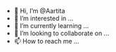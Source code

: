 - 👋 Hi, I’m @Aartita
- 👀 I’m interested in ...
- 🌱 I’m currently learning ...
- 💞️ I’m looking to collaborate on ...
- 📫 How to reach me ...

<!---
Aartita/Aartita is a ✨ special ✨ repository because its `README.md` (this file) appears on your GitHub profile.
You can click the Preview link to take a look at your changes.
--->
